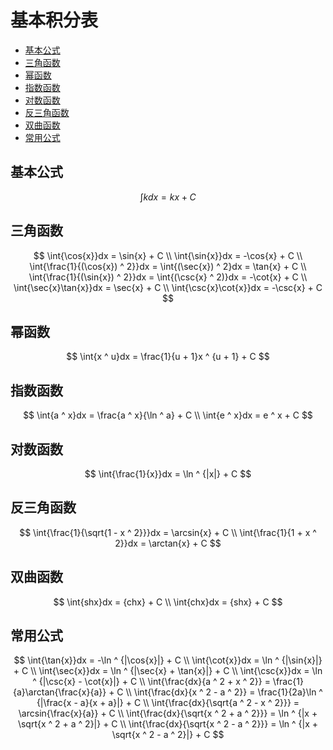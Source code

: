 # 基本积分表

* [基本公式](#基本公式)
* [三角函数](#三角函数)
* [幂函数](#幂函数)
* [指数函数](#指数函数)
* [对数函数](#对数函数)
* [反三角函数](#反三角函数)
* [双曲函数](#双曲函数)
* [常用公式](#常用公式)

## 基本公式 

$$
\int{k}dx = kx + C
$$

## 三角函数

$$
\int{\cos{x}}dx = \sin{x} + C
\\
\int{\sin{x}}dx = -\cos{x} + C
\\
\int{\frac{1}{(\cos{x}) ^ 2}}dx = \int{(\sec{x}) ^ 2}dx = \tan{x} + C
\\
\int{\frac{1}{(\sin{x}) ^ 2}}dx = \int{(\csc{x} ^ 2)}dx = -\cot{x} + C
\\
\int{\sec{x}\tan{x}}dx = \sec{x} + C
\\
\int{\csc{x}\cot{x}}dx = -\csc{x} + C
$$

## 幂函数

$$
\int{x ^ u}dx = \frac{1}{u + 1}x ^ {u + 1} + C
$$

## 指数函数

$$
\int{a ^ x}dx = \frac{a ^ x}{\ln ^ a} + C
\\
\int{e ^ x}dx = e ^ x + C
$$

## 对数函数

$$
\int{\frac{1}{x}}dx = \ln ^ {|x|} + C
$$

## 反三角函数

$$
\int{\frac{1}{\sqrt{1 - x ^ 2}}}dx = \arcsin{x} + C
\\
\int{\frac{1}{1 + x ^ 2}}dx = \arctan{x} + C
$$

## 双曲函数

$$
\int{shx}dx = {chx} + C
\\
\int{chx}dx = {shx} + C
$$

## 常用公式

$$
\int{\tan{x}}dx = -\ln ^ {|\cos{x}|} + C
\\
\int{\cot{x}}dx = \ln ^ {|\sin{x}|} + C
\\
\int{\sec{x}}dx = \ln ^ {|\sec{x} + \tan{x}|} + C
\\
\int{\csc{x}}dx = \ln ^ {|\csc{x} - \cot{x}|} + C
\\
\int{\frac{dx}{a ^ 2 + x ^ 2}} = \frac{1}{a}\arctan{\frac{x}{a}} + C
\\
\int{\frac{dx}{x ^ 2 - a ^ 2}} = \frac{1}{2a}\ln ^ {|\frac{x - a}{x + a}|} + C
\\
\int{\frac{dx}{\sqrt{a ^ 2 - x ^ 2}}} = \arcsin{\frac{x}{a}} + C
\\
\int{\frac{dx}{\sqrt{x ^ 2 + a ^ 2}}} = \ln ^ {|x + \sqrt{x ^ 2 + a ^ 2}|} + C
\\
\int{\frac{dx}{\sqrt{x ^ 2 - a ^ 2}}} = \ln ^ {|x + \sqrt{x ^ 2 - a ^ 2}|} + C
$$



